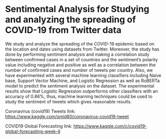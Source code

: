 # Sentimental Analysis for Studying and analyzing the spreading of COVID-19 from Twitter data

We study and analyze the spreading of the COVID-19 epidemic based on the location and dates using datasets from Twitter.
Moreover, the study has done by performing sentiment analysis and making a correlation study between confirmed cases in a set
of countries and the sentiment’s polarity value including negative and positive as well as a correlation between the number of
confirmed cases and number of tweets per country. Also, we have experimented with several machine learning classifiers including
Naive base, Support Vector Machine, and Logistic Regression as well as RoBERTa model to predict the sentiment analysis on the
dataset. The experimental results show that Logistic Regression outperforms other classifiers with an accuracy of 0.86%, thus,
machine learning techniques could be used to study the sentiment of tweets which gives reasonable results.

Coronavirus (covid19) Tweets link: https://www.kaggle.com/smid80/coronavirus-covid19-tweet

COVID19 Global Forecasting link: https://www.kaggle.com/c/covid19-global-forecasting-week-4

